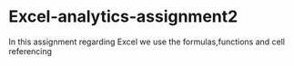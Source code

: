 # Excel-analytics-assignment2
In this assignment regarding Excel we use the formulas,functions and cell referencing

